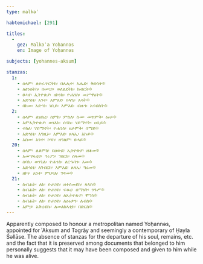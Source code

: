 ```yaml
---
type: malkəʾ

habtemichael: [291]

titles:
  -
    gez: Malkəʾa Yoḥannəs
    en: Image of Yoḥannəs

subjects: [yohannes-aksum]

stanzas:
  1:
    - ሰላም፡ ለተፈጥሮትከ፡ በሌሊተ፡ እሑድ፡ ቅድስት፨
    - ለፅንሰትከ፡ በሠናይ፡ ወለልደትከ፡ ክብርት፨
    - ፀሓየ፡ ኢትዮጵያ፡ ዘኮንከ፡ ዮሐንስ፡ መሥዋዕት፨
    - አድኅነኒ፡ አንተ፡ እምእደ፡ በላዒ፡ እሳት፨
    - በከመ፡ አድኀነ፡ ነቢይ፡ እምእደ፡ ብዙኅ፡ አናብስት፨
  2:
    - ሰላም፡ ለዝክረ፡ ስምከ፡ ምስለ፡ ስመ፡ መጥምቅ፡ ዕሩይ፨
    - እምኢትዮጵያ፡ ወፃእከ፡ ሰባኬ፡ ሃይማኖት፡ ዐቢይ፨
    - ተክለ፡ ሃይማኖት፡ ዮሐንስ፡ ዘታምቅ፡ በማይ፨
    - አድኅነኒ፡ እግዚኦ፡ እምእደ፡ ጸላኢ፡ እኩይ፨
    - እስመ፡ አንተ፡ ኮንከ፡ ዘዓለም፡ ፀሓይ፨
  20:
    - ሰላም፡ ለቆምከ፡ በዐውደ፡ ኢትዮጵያ፡ ዘቆመ፨
    - እመሣፋቲሃ፡ ኅሩያን፡ ገበርከ፡ ሰላመ፨
    - ሰባኬ፡ ወንጌል፡ ዮሐንስ፡ ለርኁባን፡ እመ፨
    - አድኅነኒ፡ ለገብርከ፡ እምእደ፡ ጸላኤ፡ ግሩመ፨
    - ዘኮነ፡ አንተ፡ ምህባእ፡ ገዳመ፨
  21:
    - ስብሐት፡ ለከ፡ ዮሐንስ፡ ዘተሰመይከ፡ ጳጳስ፨
    - ስብሐት፡ ለከ፡ ዮሐንስ፡ ፍቁረ፡ ሰማዕት፡ ንጉሥ፨
    - ስብሐት፡ ለከ፡ ዮሐንስ፡ ለኢትዮጵያ፡ ሞገስ፨
    - ስብሐት፡ ለከ፡ ዮሐንስ፡ ለዕሩቃን፡ ለብስ፨
    - አምኃ፡ አቅረብኩ፡ ለመልክኣቲከ፡ በድርስ፨
---
```

Apparently composed to honour a metropolitan named Yoḥannəs, appointed for ʾAksum and Təgrāy and seemingly a contemporary of Ḫayla Śəllāse. The absence of stanzas for the departure of his soul, remains, etc. and the fact that it is preserved among documents that belonged to him personally suggests that it may have been composed and given to him while he was alive.